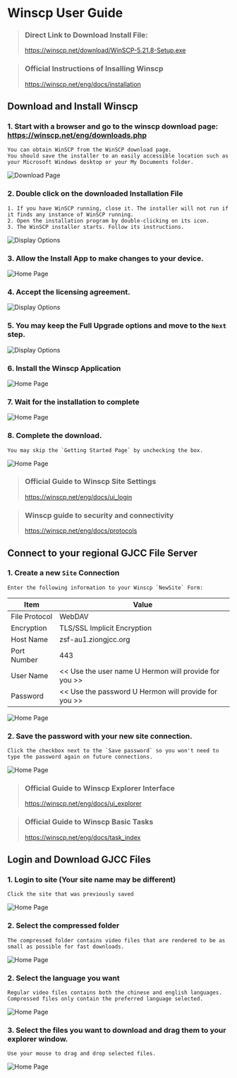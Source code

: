 # Winscp User Guide

> ### Direct Link to Download Install File:
> https://winscp.net/download/WinSCP-5.21.8-Setup.exe

> ### Official Instructions of Insalling Winscp
> https://winscp.net/eng/docs/installation

## Download and Install Winscp

### 1. Start with a browser and go to the winscp download page: https://winscp.net/eng/downloads.php

    You can obtain WinSCP from the WinSCP download page. 
    You should save the installer to an easily accessible location such as your Microsoft Windows desktop or your My Documents folder.

![Download Page](./images/Winscp_Download.png)

### 2. Double click on the downloaded Installation File

    1. If you have WinSCP running, close it. The installer will not run if it finds any instance of WinSCP running.
    2. Open the installation program by double-clicking on its icon.
    3. The WinSCP installer starts. Follow its instructions.

![Display Options](./images/Winscp_Install_0.png)

### 3. Allow the Install App to make changes to your device.

![Home Page](./images/Winscp_Install_Admin.png)


### 4. Accept the licensing agreement.

![Display Options](./images/Winscp_Install_1.png)

### 5. You may keep the Full Upgrade options and move to the `Next` step.

![Display Options](./images/Winscp_Install_2.png)

### 6. Install the Winscp Application

![Home Page](./images/Winscp_Install_3.png)

### 7. Wait for the installation to complete

![Home Page](./images/Winscp_Install_4.png)

### 8. Complete the download.

    You may skip the `Getting Started Page` by unchecking the box.

![Home Page](./images/Winscp_Install_5.png)


> ### Official Guide to Winscp Site Settings
> https://winscp.net/eng/docs/ui_login

> ### Winscp guide to security and connectivity
> https://winscp.net/eng/docs/protocols

## Connect to your regional GJCC File Server

### 1. Create a new `Site` Connection

    Enter the following information to your Winscp `NewSite` Form:

| Item | Value |
|---|---|
| File Protocol | WebDAV |
| Encryption | TLS/SSL Implicit Encryption |
| Host Name | zsf-au1.ziongjcc.org |
| Port Number | 443 |
| User Name | << Use the user name U Hermon will provide for you >> |
| Password | << Use the password U Hermon will provide for you >> |

![Home Page](./images/Winscp_Setup.png)

### 2. Save the password with your new site connection.

    Click the checkbox next to the `Save password` so you won't need to type the password again on future connections.

![Home Page](./images/Winscp_Setup2.png)

> ### Official Guide to Winscp Explorer Interface
> https://winscp.net/eng/docs/ui_explorer

> ### Official Guide to Winscp Basic Tasks
> https://winscp.net/eng/docs/task_index


## Login and Download GJCC Files

### 1. Login to site (Your site name may be different)

    Click the site that was previously saved

![Home Page](./images/Winscp_Login.png)


### 2. Select the compressed folder

    The compressed folder contains video files that are rendered to be as small as possible for fast downloads.

![Home Page](./images/Winscp_Download_1.png)

### 2. Select the language you want

    Regular video files contains both the chinese and english languages.
    Compressed files only contain the preferred language selected.

![Home Page](./images/Winscp_Download_2.png)

### 3. Select the files you want to download and drag them to your explorer window.

    Use your mouse to drag and drop selected files.

![Home Page](./images/Winscp_Download_4.png)
